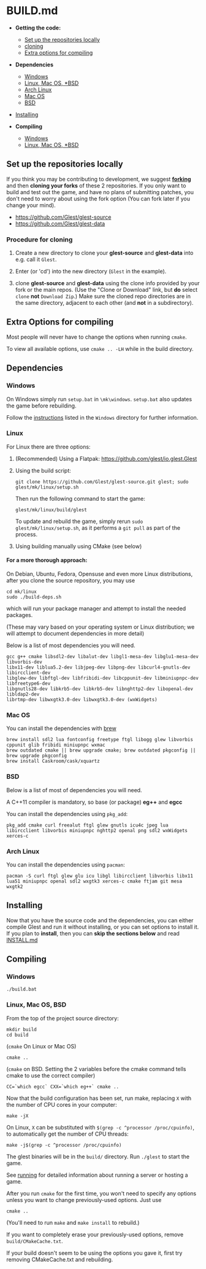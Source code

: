 # BUILD.md

* **Getting the code:**
  * [Set up the repositories locally](https://github.com/Glest/glest-source/blob/master/BUILD.md#set-up-the-repositories-locally)
  * [cloning](https://github.com/Glest/glest-source/blob/master/BUILD.md#procedure-for-cloning)
  * [Extra options for compiling](https://github.com/Glest/glest-source/blob/master/BUILD.md#extra-options-for-compiling)

* **Dependencies**
  * [Windows](https://github.com/Glest/glest-source/blob/master/BUILD.md#windows)
  * [Linux, Mac OS, *BSD](https://github.com/Glest/glest-source/blob/master/BUILD.md#linux)
  * [Arch Linux](https://github.com/Glest/glest-source/blob/master/BUILD.md#arch-linux)
  * [Mac OS](https://github.com/Glest/glest-source/blob/master/BUILD.md#mac-os)
  * [BSD](https://github.com/Glest/glest-source/blob/master/BUILD.md#bsd)

* [Installing](https://github.com/Glest/glest-source/blob/master/BUILD.md#installing)

* **Compiling**
  * [Windows](https://github.com/Glest/glest-source/blob/master/BUILD.md#windows)
  * [Linux, Mac OS, *BSD](https://github.com/Glest/glest-source/blob/master/BUILD.md#windows-1)

## Set up the repositories locally

If you think you may be contributing to development, we suggest
[**forking**](https://github.com/Glest/glest-source#fork-destination-box)
and then **cloning your forks** of these 2 repositories. If you only
want to build and test out the game, and have no plans of submitting
patches, you don't need to worry about using the fork option (You can
fork later if you change your mind).

* https://github.com/Glest/glest-source
* https://github.com/Glest/glest-data

### Procedure for cloning

1. Create a new directory to clone your **glest-source** and
**glest-data** into e.g. call it `Glest`.

2. Enter (or 'cd') into the new directory (`Glest` in the example).

3. clone **glest-source** and **glest-data** using the clone
info provided by your fork or the main repos. (Use the "Clone or Download" link, but
**do** select `clone` **not** `Download Zip`.) Make sure the cloned
repo directories are in the same directory, adjacent to each other (and
**not** in a subdirectory).

## Extra Options for compiling

Most people will never have to change the options when running `cmake`.

To view all available options, use `cmake .. -LH` while in the build directory.

## Dependencies

### Windows

On Windows simply run `setup.bat` in `\mk\windows`. `setup.bat` also updates the game before rebuilding.

Follow the
[instructions](https://github.com/Glest/glest-source/blob/master/mk/windows/README.md)
listed in the `Windows` directory for further information.

### Linux

For Linux there are three options: 

1. (Recommended) Using a Flatpak: https://github.com/glest/io.glest.Glest

2. Using the build script:

       git clone https://github.com/Glest/glest-source.git glest; sudo glest/mk/linux/setup.sh

   Then run the following command to start the game:

       glest/mk/linux/build/glest

   To update and rebuild the game, simply rerun `sudo glest/mk/linux/setup.sh`, as it performs a `git pull` as part of the process.

3. Using building manually using CMake (see below)

#### For a more thorough approach:

On Debian, Ubuntu, Fedora, Opensuse and even more Linux distributions,
after you clone the source repository, you may use

    cd mk/linux
    sudo ./build-deps.sh

which will run your package manager and attempt to install the needed packages.

(These may vary based on your operating system or Linux distribution;
we will attempt to document dependencies in more detail)

Below is a list of most dependencies you will need.

    gcc g++ cmake libsdl2-dev libalut-dev libgl1-mesa-dev libglu1-mesa-dev libvorbis-dev
    libx11-dev liblua5.2-dev libjpeg-dev libpng-dev libcurl4-gnutls-dev libircclient-dev
    libglew-dev libftgl-dev libfribidi-dev libcppunit-dev libminiupnpc-dev libfreetype6-dev
    libgnutls28-dev libkrb5-dev libkrb5-dev libnghttp2-dev libopenal-dev libldap2-dev
    librtmp-dev libwxgtk3.0-dev libwxgtk3.0-dev (wxWidgets)

### Mac OS

You can install the dependencies with [brew](https://brew.sh/)

    brew install sdl2 lua fontconfig freetype ftgl libogg glew libvorbis cppunit glib fribidi miniupnpc wxmac
    brew outdated cmake || brew upgrade cmake; brew outdated pkgconfig || brew upgrade pkgconfig
    brew install Caskroom/cask/xquartz

### BSD

Below is a list of most of dependencies you will need.

A C++11 compiler is mandatory, so base (or package) **eg++** and **egcc**

You can install the dependencies using `pkg_add`:

`pkg_add cmake curl freealut ftgl glew gnutls icu4c jpeg lua libircclient libvorbis
miniupnpc nghttp2 openal png sdl2 wxWidgets xerces-c`

### Arch Linux

You can install the dependencies using `pacman`:

`pacman -S curl ftgl glew glu icu libgl libircclient libvorbis libx11
lua51 miniupnpc openal sdl2 wxgtk3 xerces-c cmake ftjam git mesa wxgtk2`

## Installing

Now that you have the source code and the dependencies, you can either
compile Glest and run it without installing, or you can set options
to install it. If you plan to **install**, then you can **skip the sections below**
and read
[INSTALL.md](https://github.com/Glest/glest-source/blob/master/INSTALL.md)

## Compiling

### Windows

    ./build.bat

### Linux, Mac OS, BSD

From the top of the project source directory:

    mkdir build
    cd build

(`cmake` On Linux or Mac OS)

    cmake ..

(`cmake` on BSD. Setting the 2 variables before the cmake command tells
cmake to use the correct compiler)

    CC=`which egcc` CXX=`which eg++` cmake ..

Now that the build configuration has been set, run make, replacing `X` with the number of CPU cores in your computer:

    make -jX

On Linux, `X` can be substituted with `$(grep -c ^processor /proc/cpuinfo)`, to automatically get the number of CPU threads:

    make -j$(grep -c ^processor /proc/cpuinfo)

The glest binaries will be in the `build/` directory. Run
`./glest` to start the game.

See [running](https://github.com/Glest/glest-source#running) for
detailed information about running a server or hosting a game.

After you run `cmake` for the first time, you won't need to specify any
options unless you want to change previously-used options. Just use

    cmake ..

(You'll need to run `make` and `make install` to rebuild.)

If you want to completely erase your previously-used options, remove
`build/CMakeCache.txt`.

If your build doesn't seem to be using the options you gave it, first
try removing CMakeCache.txt and rebuilding.
